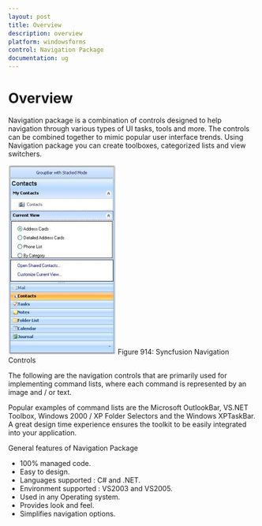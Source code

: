 ```yaml
---
layout: post
title: Overview
description: overview
platform: windowsforms
control: Navigation Package
documentation: ug
---
```

# Overview

Navigation package is a combination of controls designed to help navigation through various types of UI tasks, tools and more. 
The controls can be combined together to mimic popular user interface trends. Using Navigation package you can create toolboxes,
categorized lists and view switchers.

 ![](Overview_images/Overview_img1.jpeg) 
Figure 914: Syncfusion Navigation Controls

The following are the navigation controls that are primarily used for implementing command lists, where each command is 
represented by an image and / or text. 

Popular examples of command lists are the Microsoft OutlookBar, VS.NET Toolbox, Windows 2000 / XP Folder Selectors and the 
Windows XPTaskBar. A great design time experience ensures the toolkit to be easily integrated into your application.

General features of Navigation Package

* 100% managed code.
* Easy to design.
* Languages supported : C# and .NET.
* Environment supported : VS2003 and VS2005.
* Used in any Operating system.
* Provides look and feel.
* Simplifies navigation options.








